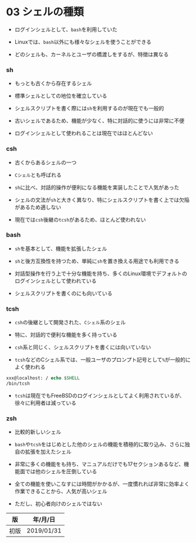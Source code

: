 03 シェルの種類
=============

* ログインシェルとして、`bash`を利用していた

* Linuxでは、`bash`以外にも様々なシェルを使うことができる

* どのシェルも、カーネルとユーザの橋渡しをするが、特徴は異なる


### sh

* もっとも古くから存在するシェル

* 標準シェルとしての地位を確立している

* シェルスクリプトを書く際には`sh`を利用するのが現在でも一般的

* 古いシェルであるため、機能が少なく、特に対話的に使うには非常に不便

* ログインシェルとして使われることは現在ではほとんどない



### csh

* 古くからあるシェルの一つ

* `Cシェル`とも呼ばれる

* `sh`に比べ、対話的操作が便利になる機能を実装したことで人気があった

* シェルの文法が`sh`と大きく異なり、特にシェルスクリプトを書く上では欠陥があるため適しない

* 現在では`csh`後継の`tcsh`があるため、ほとんど使われない



### bash

* `sh`を基本として、機能を拡張したシェル

* `sh`と後方互換性を持つため、単純に`sh`を置き換える用途でも利用できる

* 対話型操作を行う上で十分な機能を持ち、多くのLinux環境でデフォルトのログインシェルとして使われている

* シェルスクリプトを書くのにも向いている



### tcsh

* `csh`の後継として開発された、`Cシェル`系のシェル

* 特に、対話的で便利な機能を多く持っている

* `csh`系と同じく、シェルスクリプトを書くには向いていない

* `tcsh`などのCシェル系では、一般ユーザのプロンプト記号として`%`が一般的によく使われる

```tcsh
xxx@localhost: / echo $SHELL
/bin/tcsh
```

* `tcsh`は現在でもFreeBSDのログインシェルとしてよく利用されているが、徐々に利用者は減っている



### zsh

* 比較的新しいシェル

* `bash`や`tcsh`をはじめとした他のシェルの機能を積極的に取り込み、さらに独自の拡張を加えたシェル

* 非常に多くの機能をも持ち、マニュアルだけでも17セクションあるなど、機能面では他のシェルを圧倒している

* 全ての機能を使いこなすには時間がかかるが、一度慣れれば非常に効率よく作業できることから、人気が高いシェル

* ただし、初心者向けのシェルではない



| 版 |  年/月/日 |
|----|----------|
|初版|2019/01/31|

